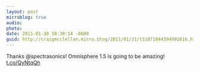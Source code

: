 ```yaml
---
layout: post
microblog: true
audio: 
photo: 
date: 2011-01-30 18:30:14 -0600
guid: http://craigmcclellan.micro.blog/2011/01/31/t31871844394991616.html
---
```

Thanks @spectrasonics!  Omnisphere 1.5 is going to be amazing! [t.co/QyNtqQh](http://t.co/QyNtqQh)
